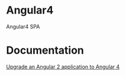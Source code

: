 # Angular4
Angular4 SPA

# Documentation

<a href="https://mirkomaggioni.com/2017/11/18/upgrade-an-angular-2-application-to-angular-4/">Upgrade an Angular 2 application to Angular 4</a><br/>
